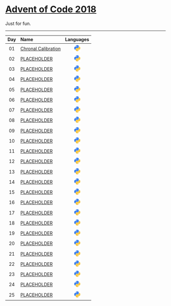 # [Advent of Code 2018](https://adventofcode.com/)

Just for fun.

---

| **Day**    | **Name**                                                   | **Languages**    |
|:----------:|:-----------------------------------------------------------|:----------------:|
| 01         | [Chronal Calibration](https://adventofcode.com/2018/day/1) | ![Python][py]    |
| 02         | [PLACEHOLDER](https://adventofcode.com/2018/day/2)         | ![Python][py]    |
| 03         | [PLACEHOLDER](https://adventofcode.com/2018/day/3)         | ![Python][py]    |
| 04         | [PLACEHOLDER](https://adventofcode.com/2018/day/4)         | ![Python][py]    |
| 05         | [PLACEHOLDER](https://adventofcode.com/2018/day/5)         | ![Python][py]    |
| 06         | [PLACEHOLDER](https://adventofcode.com/2018/day/6)         | ![Python][py]    |
| 07         | [PLACEHOLDER](https://adventofcode.com/2018/day/7)         | ![Python][py]    |
| 08         | [PLACEHOLDER](https://adventofcode.com/2018/day/8)         | ![Python][py]    |
| 09         | [PLACEHOLDER](https://adventofcode.com/2018/day/9)         | ![Python][py]    |
| 10         | [PLACEHOLDER](https://adventofcode.com/2018/day/10)        | ![Python][py]    |
| 11         | [PLACEHOLDER](https://adventofcode.com/2018/day/11)        | ![Python][py]    |
| 12         | [PLACEHOLDER](https://adventofcode.com/2018/day/12)        | ![Python][py]    |
| 13         | [PLACEHOLDER](https://adventofcode.com/2018/day/13)        | ![Python][py]    |
| 14         | [PLACEHOLDER](https://adventofcode.com/2018/day/14)        | ![Python][py]    |
| 15         | [PLACEHOLDER](https://adventofcode.com/2018/day/15)        | ![Python][py]    |
| 16         | [PLACEHOLDER](https://adventofcode.com/2018/day/16)        | ![Python][py]    |
| 17         | [PLACEHOLDER](https://adventofcode.com/2018/day/17)        | ![Python][py]    |
| 18         | [PLACEHOLDER](https://adventofcode.com/2018/day/18)        | ![Python][py]    |
| 19         | [PLACEHOLDER](https://adventofcode.com/2018/day/19)        | ![Python][py]    |
| 20         | [PLACEHOLDER](https://adventofcode.com/2018/day/20)        | ![Python][py]    |
| 21         | [PLACEHOLDER](https://adventofcode.com/2018/day/21)        | ![Python][py]    |
| 22         | [PLACEHOLDER](https://adventofcode.com/2018/day/22)        | ![Python][py]    |
| 23         | [PLACEHOLDER](https://adventofcode.com/2018/day/23)        | ![Python][py]    |
| 24         | [PLACEHOLDER](https://adventofcode.com/2018/day/24)        | ![Python][py]    |
| 25         | [PLACEHOLDER](https://adventofcode.com/2018/day/25)        | ![Python][py]    |

[py]: ./img/python_img.png
